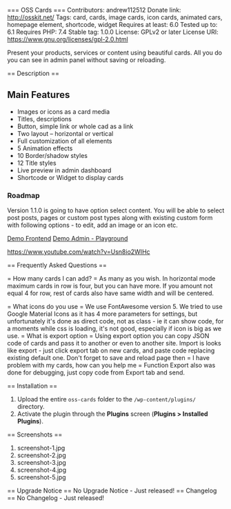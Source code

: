 === OSS Cards ===
Contributors: andrew112512
Donate link: http://osskit.net/
Tags: card, cards, image cards, icon cards, animated cars, homepage element, shortcode, widget
Requires at least: 6.0
Tested up to: 6.1
Requires PHP: 7.4
Stable tag: 1.0.0
License: GPLv2 or later
License URI: https://www.gnu.org/licenses/gpl-2.0.html

Present your products, services or content using beautiful cards. All you do you can see in admin panel without saving or reloading.

== Description ==

## Main Features

* Images or icons as a card media
* Titles, descriptions
* Button, simple link or whole cad as a link
* Two layout – horizontal or vertical
* Full customization of all elements
* 5 Animation effects
* 10 Border/shadow styles
* 12 Title styles
* Live preview in admin dashboard
* Shortcode or Widget to display cards

### Roadmap

Version 1.1.0 is going to have option select content. You will be able to select post posts, pages or custom post types along with existing custom form with following options - to edit, add an image or an icon etc.

[Demo Frontend](http://osskit.net/demo-cards-free/)
[Demo Admin -  Playground](http://osskit.net/playground/cards-free.php)

https://www.youtube.com/watch?v=Usn8io2WIHc

== Frequently Asked Questions ==

= How many cards I can add? =
As many as you wish. In horizontal mode maximum cards in row is four, but  you can have more. If you amount not equal 4 for row, rest of cards also have same width and will be centered.

= What icons do you use =
We use FontAwesome version 5. We tried to use Google Material Icons as it has 4 more parameters for settings, but unfortunately it's done as direct code, not as class - ie it can show code, for a moments while css is loading, it's not good, especially if icon is big as we use.
= What is export option =
Using export option you can copy JSON code of cards and pass it to another or even to another site. Import is looks like export - just click export tab on new cards, and paste code replacing existing default one. Don't forget to save and reload page then
= I have problem with my cards, how can you help me =
Function Export also was done for debugging, just copy code from Export tab and send. 

== Installation ==
1. Upload the entire `oss-cards` folder to the `/wp-content/plugins/` directory.
1. Activate the plugin through the **Plugins** screen (**Plugins > Installed Plugins**).

== Screenshots ==
1. screenshot-1.jpg
2. screenshot-2.jpg
3. screenshot-3.jpg
4. screenshot-4.jpg
5. screenshot-5.jpg

== Upgrade Notice ==
No Upgrade Notice - Just released!
== Changelog ==
No Changelog - Just released!